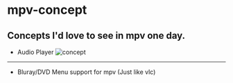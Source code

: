 # mpv-concept
Concepts I'd love to see in mpv one day.
---
* Audio Player
![concept](https://files.catbox.moe/5g237d.png)
---
* Bluray/DVD Menu support for mpv (Just like vlc)
